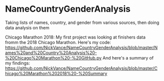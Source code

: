 # NameCountryGenderAnalysis
Taking lists of names, country, and gender from various sources, then doing data analysis on them

Chicago Marathon 2018:
My first project was looking at finishers data fromm the 2018 Chicago Marathon.
Here's my code: https://github.com/NickVance/NameCountryGenderAnalysis/blob/master/Names%20and%20Country%20Analysis%20-%20Chicago%20Marathon%20-%20GitHub.py
And here's a summary of my findings: https://github.com/NickVance/NameCountryGenderAnalysis/blob/master/Chicago%20Marathon%202018%20-%20Summary

